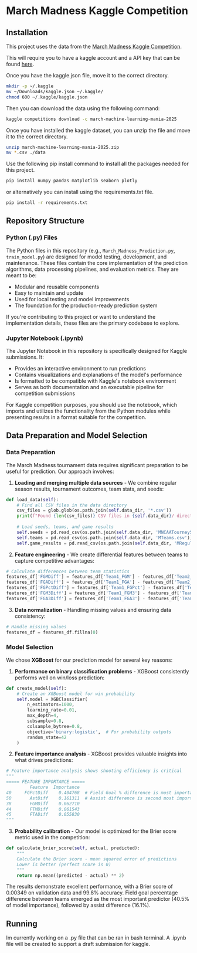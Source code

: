 # March Madness Kaggle Competition

## Installation

This project uses the data from the [March Madness Kaggle Competition](https://www.kaggle.com/competitions/march-machine-learning-mania-2025).

This will require you to have a kaggle account and a API key that can be found [here](https://www.kaggle.com/settings/).

Once you have the kaggle.json file, move it to the correct directory.

```bash
mkdir -p ~/.kaggle
mv ~/Downloads/kaggle.json ~/.kaggle/
chmod 600 ~/.kaggle/kaggle.json
```

Then you can download the data using the following command:

```bash
kaggle competitions download -c march-machine-learning-mania-2025
```

Once you have installed the kaggle dataset, you can unzip the file and move it to the correct directory.

```bash
unzip march-machine-learning-mania-2025.zip
mv *.csv ./data
```

Use the following pip install command to install all the packages needed for this project.

```bash
pip install numpy pandas matplotlib seaborn plotly
```

or alternatively you can install using the requirements.txt file.

```bash
pip install -r requirements.txt
```

## Repository Structure

### Python (.py) Files
The Python files in this repository (e.g., `March_Madness_Prediction.py`, `train_model.py`) are designed for model testing, development, and maintenance. These files contain the core implementation of the prediction algorithms, data processing pipelines, and evaluation metrics. They are meant to be:

- Modular and reusable components
- Easy to maintain and update
- Used for local testing and model improvements
- The foundation for the production-ready prediction system

If you're contributing to this project or want to understand the implementation details, these files are the primary codebase to explore.

### Jupyter Notebook (.ipynb)
The Jupyter Notebook in this repository is specifically designed for Kaggle submissions. It:

- Provides an interactive environment to run predictions
- Contains visualizations and explanations of the model's performance
- Is formatted to be compatible with Kaggle's notebook environment
- Serves as both documentation and an executable pipeline for competition submissions

For Kaggle competition purposes, you should use the notebook, which imports and utilizes the functionality from the Python modules while presenting results in a format suitable for the competition.

## Data Preparation and Model Selection

### Data Preparation

The March Madness tournament data requires significant preparation to be useful for prediction. Our approach involves:

1. **Loading and merging multiple data sources** - We combine regular season results, tournament outcomes, team stats, and seeds:

```python
def load_data(self):
    # Find all CSV files in the data directory
    csv_files = glob.glob(os.path.join(self.data_dir, '*.csv'))
    print(f"Found {len(csv_files)} CSV files in {self.data_dir}/ directory")
    
    # Load seeds, teams, and game results
    self.seeds = pd.read_csv(os.path.join(self.data_dir, 'MNCAATourneySeeds.csv'))
    self.teams = pd.read_csv(os.path.join(self.data_dir, 'MTeams.csv'))
    self.game_results = pd.read_csv(os.path.join(self.data_dir, 'MRegularSeasonCompactResults.csv'))
```

2. **Feature engineering** - We create differential features between teams to capture competitive advantages:

```python
# Calculate differences between team statistics
features_df['FGMDiff'] = features_df['Team1_FGM'] - features_df['Team2_FGM']
features_df['FGADiff'] = features_df['Team1_FGA'] - features_df['Team2_FGA']
features_df['FGPctDiff'] = features_df['Team1_FGPct'] - features_df['Team2_FGPct']
features_df['FGM3Diff'] = features_df['Team1_FGM3'] - features_df['Team2_FGM3']
features_df['FGA3Diff'] = features_df['Team1_FGA3'] - features_df['Team2_FGA3']
```

3. **Data normalization** - Handling missing values and ensuring data consistency:

```python
# Handle missing values
features_df = features_df.fillna(0)
```

### Model Selection

We chose **XGBoost** for our prediction model for several key reasons:

1. **Performance on binary classification problems** - XGBoost consistently performs well on win/loss prediction:

```python
def create_model(self):
    # Create an XGBoost model for win probability
    self.model = XGBClassifier(
        n_estimators=1000,
        learning_rate=0.01,
        max_depth=4,
        subsample=0.8,
        colsample_bytree=0.8,
        objective='binary:logistic',  # For probability outputs
        random_state=42
    )
```

2. **Feature importance analysis** - XGBoost provides valuable insights into what drives predictions:

```python
# Feature importance analysis shows shooting efficiency is critical
"""
===== FEATURE IMPORTANCE =====
         Feature  Importance
40     FGPctDiff    0.404768  # Field Goal % difference is most important
50       AstDiff    0.161311  # Assist difference is second most important  
38       FGMDiff    0.062710
44       FTMDiff    0.061543
45       FTADiff    0.055830
"""
```

3. **Probability calibration** - Our model is optimized for the Brier score metric used in the competition:

```python
def calculate_brier_score(self, actual, predicted):
    """
    Calculate the Brier score - mean squared error of predictions
    Lower is better (perfect score is 0)
    """
    return np.mean((predicted - actual) ** 2)
```

The results demonstrate excellent performance, with a Brier score of 0.00349 on validation data and 99.8% accuracy. Field goal percentage difference between teams emerged as the most important predictor (40.5% of model importance), followed by assist difference (16.1%).

## Running

Im currently working on a .py file that can be ran in bash terminal. A .ipynb file will be created to support a draft submission for kaggle.